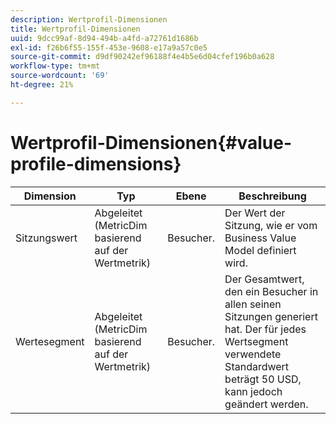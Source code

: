 ```yaml
---
description: Wertprofil-Dimensionen
title: Wertprofil-Dimensionen
uuid: 9dcc99af-8d94-494b-a4fd-a72761d1686b
exl-id: f26b6f55-155f-453e-9608-e17a9a57c0e5
source-git-commit: d9df90242ef96188f4e4b5e6d04cfef196b0a628
workflow-type: tm+mt
source-wordcount: '69'
ht-degree: 21%

---
```


# Wertprofil-Dimensionen{#value-profile-dimensions}

| Dimension | Typ | Ebene | Beschreibung |
|---|---|---|---|
| Sitzungswert | Abgeleitet (MetricDim basierend auf der Wertmetrik) | Besucher. | Der Wert der Sitzung, wie er vom Business Value Model definiert wird. |
| Wertesegment | Abgeleitet (MetricDim basierend auf der Wertmetrik) | Besucher. | Der Gesamtwert, den ein Besucher in allen seinen Sitzungen generiert hat. Der für jedes Wertsegment verwendete Standardwert beträgt 50 USD, kann jedoch geändert werden. |
